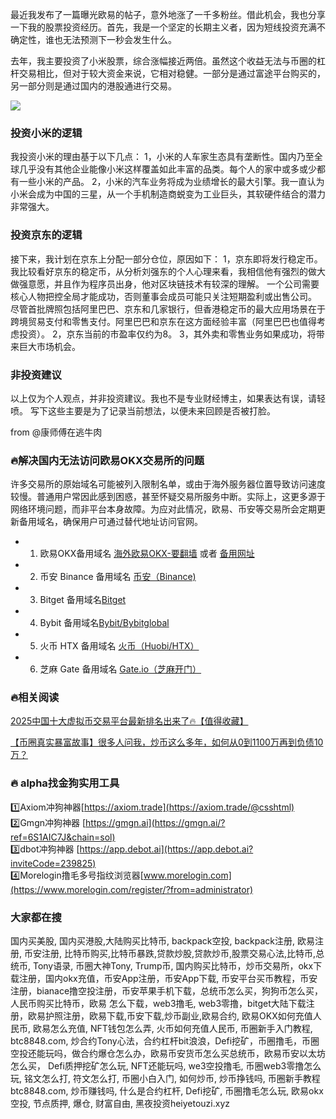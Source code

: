 最近我发布了一篇曝光欧易的帖子，意外地涨了一千多粉丝。借此机会，我也分享一下我的股票投资经历。首先，我是一个坚定的长期主义者，因为短线投资充满不确定性，谁也无法预测下一秒会发生什么。

去年，我主要投资了小米股票，综合涨幅接近两倍。虽然这个收益无法与币圈的杠杆交易相比，但对于较大资金来说，它相对稳健。一部分是通过富途平台购买的，另一部分则是通过国内的港股通进行交易。

[![](https://307e939.webp.li/20250708172337682.png)](https://btc8848.com/top-10-exchanges)

### 投资小米的逻辑
我投资小米的理由基于以下几点：
1，小米的人车家生态具有垄断性。国内乃至全球几乎没有其他企业能像小米这样覆盖如此丰富的品类。每个人的家中或多或少都有一些小米的产品。
2，小米的汽车业务将成为业绩增长的最大引擎。我一直认为小米会成为中国的三星，从一个手机制造商蜕变为工业巨头，其软硬件结合的潜力非常强大。

### 投资京东的逻辑
接下来，我计划在京东上分配一部分仓位，原因如下：
1，京东即将发行稳定币。我比较看好京东的稳定币，从分析刘强东的个人心理来看，我相信他有强烈的做大做强意愿，并且作为程序员出身，他对区块链技术有较深的理解。
一个公司需要核心人物把控全局才能成功，否则董事会成员可能只关注短期盈利或出售公司。
尽管首批牌照包括阿里巴巴、京东和几家银行，但香港稳定币的最大应用场景在于跨境贸易支付和零售支付。阿里巴巴和京东在这方面经验丰富（阿里巴巴也值得考虑投资）。
2，京东当前的市盈率仅约为8。
3，其外卖和零售业务如果成功，将带来巨大市场机会。

### 非投资建议
以上仅为个人观点，并非投资建议。我也不是专业财经博主，如果表达有误，请轻喷。
写下这些主要是为了记录当前想法，以便未来回顾是否被打脸。

from @康师傅在逃牛肉

### 🔥解决国内无法访问欧易OKX交易所的问题
许多交易所的原始域名可能被列入限制名单，或由于海外服务器位置导致访问速度较慢。普通用户常因此感到困惑，甚至怀疑交易所服务中断。实际上，这更多源于网络环境问题，而非平台本身故障。为应对此情况，欧易、币安等交易所会定期更新备用域名，确保用户可通过替代地址访问官网。

- 1. 欧易OKX备用域名 [海外欧易OKX-要翻墙](https://www.okx.com/zh-hans/join/76527935) 或者 [备用网址](https://www.chouyi.world/zh-hans/join/76527935) 
- 2. 币安 Binance 备用域名 [币安（Binance)](https://accounts.binance.com/zh-CN/register?ref=36457687)
- 3. Bitget 备用域名[Bitget](https://www.bitget.com/zh-CN/referral/register?from=referral&clacCode=VRNEYUTR)
- 4. Bybit 备用域名[Bybit/Bybitglobal](https://www.bybitglobal.com/zh-MY/invite/?ref=VMKORMM)
- 5. 火币 HTX 备用域名 [火币（Huobi/HTX）](https://www.htx.com/invite/zh-cn/1f?invite_code=whf45223)
- 6. 芝麻 Gate 备用域名 [Gate.io（芝麻开门）](https://www.gate.io/zh/signup?ref_type=103&ref=A1ERAQ)

### 🔥相关阅读
[2025中国十大虚拟币交易平台最新排名出来了🔥【值得收藏】](https://btc8848.com/top-10-exchanges/)

[【币圈真实暴富故事】很多人问我，炒币这么多年，如何从0到1100万再到负债10万？](https://heiyetouzi.xyz/biquanstory001/)

### 🔥 alpha找金狗实用工具
1️⃣Axiom冲狗神器[https://axiom.trade](https://axiom.trade/@csshtml)  
2️⃣Gmgn冲狗神器 [https://gmgn.ai](https://gmgn.ai/?ref=6S1AIC7J&chain=sol)  
3️⃣dbot冲狗神器 [https://app.debot.ai](https://app.debot.ai?inviteCode=239825)  
4️⃣Morelogin撸毛多号指纹浏览器[www.morelogin.com](https://www.morelogin.com/register/?from=administrator)  

### 大家都在搜
国内买美股, 国内买港股,大陆购买比特币, backpack空投, backpack注册, 欧易注册, 币安注册, 比特币购买,比特币暴跌,贷款炒股,贷款炒币,股票交易心法,比特币,总统币, Tony语录, 币圈大神Tony, Trump币, 国内购买比特币，炒币交易所，okx下载注册，国内okx充值，币安App注册，币安App下载, 币安平台买币教程，币安注册，bianace撸空投注册，币安苹果手机下载，总统币怎么买，狗狗币怎么买，人民币购买比特币，欧易 怎么下载，web3撸毛, web3零撸，bitget大陆下载注册，欧易护照注册，欧易下载,币安下载,炒币副业,欧易合约, 欧易OKX如何充值人民币, 欧易怎么充值, NFT钱包怎么弄, 火币如何充值人民币, 币圈新手入门教程, btc8848.com, 炒合约Tony心法，合约杠杆bit浪浪，Defi挖矿，币圈撸毛，币圈空投还能玩吗，做合约爆仓怎么办，欧易币安货币怎么买总统币，欧易币安以太坊怎么买， Defi质押挖矿怎么玩, NFT还能玩吗, we3空投撸毛, 币圈web3零撸怎么玩, 铭文怎么打, 符文怎么打, 币圈小白入门, 如何炒币, 炒币挣钱吗, 币圈新手教程btc8848.com, 炒币赚钱吗, 什么是合约杠杆, Defi挖矿, 币圈撸毛怎么玩, 欧易okx空投, 节点质押, 爆仓, 财富自由, 黑夜投资heiyetouzi.xyz